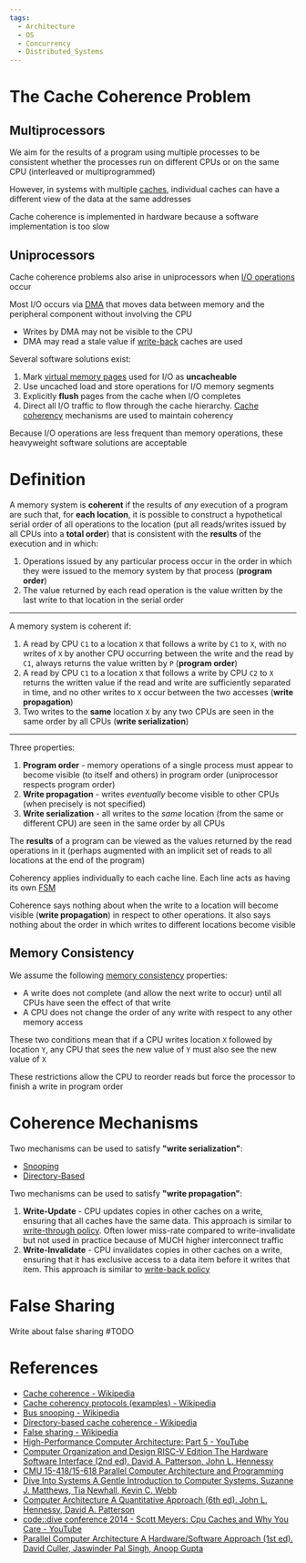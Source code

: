 ```yaml
---
tags:
  - Architecture
  - OS
  - Concurrency
  - Distributed_Systems
---
```


# The Cache Coherence Problem

## Multiprocessors

We aim for the results of a program using multiple processes to be consistent whether the processes run on different CPUs or on the same CPU (interleaved or multiprogrammed)

However, in systems with multiple [caches](Cache%20Memory.md), individual caches can have a different view of the data at the same addresses

Cache coherence is implemented in hardware because a software implementation is too slow

## Uniprocessors

Cache coherence problems also arise in uniprocessors when [I/O operations](Input-Output%20Devices.md) occur

Most I/O occurs via [DMA](Input-Output%20Devices.md#Direct%20Memory%20Access%20(DMA)) that moves data between memory and the peripheral component without involving the CPU

- Writes by DMA may not be visible to the CPU
- DMA may read a stale value if [write-back](Cache%20Memory.md#Write-Back) caches are used

Several software solutions exist:

1. Mark [virtual memory pages](Virtual%20Memory.md) used for I/O as **uncacheable**
2. Use uncached load and store operations for I/O memory segments
3. Explicitly **flush** pages from the cache when I/O completes
4. Direct all I/O traffic to flow through the cache hierarchy. [Cache coherency](Cache%20Coherency.md) mechanisms are used to maintain coherency

Because I/O operations are less frequent than memory operations, these heavyweight software solutions are acceptable

# Definition

A memory system is **coherent** if the results of *any* execution of a program are such that, for **each location**, it is possible to construct a hypothetical serial order of all operations to the location (put all reads/writes issued by all CPUs into a **total order**) that is consistent with the **results** of the execution and in which:

1. Operations issued by any particular process occur in the order in which they were issued to the memory system by that process (**program order**)
2. The value returned by each read operation is the value written by the last write to that location in the serial order

---

A memory system is coherent if:

1. A read by CPU `C1` to a location `X` that follows a write by `C1` to `X`, with no writes of `X` by another CPU occurring between the write and the read by `C1`, always returns the value written by `P` (**program order**)
2. A read by CPU `C1` to a location `X` that follows a write by CPU `C2` to `X` returns the written value if the read and write are sufficiently separated in time, and no other writes to `X` occur between the two accesses (**write propagation**)
3. Two writes to the **same** location `X` by any two CPUs are seen in the same order by all CPUs (**write serialization**)

---

Three properties:

1. **Program order** - memory operations of a single process must appear to become visible (to itself and others) in program order (uniprocessor respects program order)
2. **Write propagation** - writes *eventually* become visible to other CPUs (when precisely is not specified)
3. **Write serialization** - all writes to the *same* location (from the same or different CPU) are seen in the same order by all CPUs

The **results** of a program can be viewed as the values returned by the read operations in it (perhaps augmented with an implicit set of reads to all locations at the end of the program)

Coherency applies individually to each cache line. Each line acts as having its own [FSM](Snooping%20Cache%20Coherence%20Protocols.md)

Coherence says nothing about when the write to a location will become visible (**write propagation**) in respect to other operations. It also says nothing about the order in which writes to different locations become visible

## Memory Consistency

We assume the following [memory consistency](Memory%20Models.md) properties:

- A write does not complete (and allow the next write to occur) until all CPUs have seen the effect of that write
- A CPU does not change the order of any write with respect to any other memory access

These two conditions mean that if a CPU writes location `X` followed by location `Y`, any CPU that sees the new value of `Y` must also see the new value of `X`

These restrictions allow the CPU to reorder reads but force the processor to finish a write in program order

# Coherence Mechanisms

Two mechanisms can be used to satisfy **"write serialization"**:

- [Snooping](Snooping%20Cache%20Coherence%20Protocols.md)
- [Directory-Based](Directory-Based%20Cache%20Coherence%20Protocols.md)

Two mechanisms can be used to satisfy **"write propagation"**:

1. **Write-Update** - CPU updates copies in other caches on a write, ensuring that all caches have the same data. This approach is similar to [write-through policy](Cache%20Memory.md#Write-Through). Often lower miss-rate compared to write-invalidate but not used in practice because of MUCH higher interconnect traffic
2. **Write-Invalidate** - CPU invalidates copies in other caches on a write, ensuring that it has exclusive access to a data item before it writes that item. This approach is similar to [write-back policy](Cache%20Memory.md#Write-Back)

# False Sharing

Write about false sharing #TODO

# References

- [Cache coherence - Wikipedia](https://en.wikipedia.org/wiki/Cache_coherence)
- [Cache coherency protocols (examples) - Wikipedia](https://en.wikipedia.org/wiki/Cache_coherency_protocols_(examples))
- [Bus snooping - Wikipedia](https://en.wikipedia.org/wiki/Bus_snooping)
- [Directory-based cache coherence - Wikipedia](https://en.wikipedia.org/wiki/Directory-based_cache_coherence)
- [False sharing - Wikipedia](https://en.wikipedia.org/wiki/False_sharing#:~:text=False%20sharing%20is%20an%20inherent,is%20limited%20to%20RAM%20caches.)
- [High-Performance Computer Architecture: Part 5 - YouTube](https://youtube.com/playlist?list=PLAwxTw4SYaPkr-vo9gKBTid_BWpWEfuXe&si=TH5JP0CVKX9_TSQJ)
- [Computer Organization and Design RISC-V Edition The Hardware Software Interface (2nd ed). David A. Patterson, John L. Hennessy](References.md#Computer%20Organization%20and%20Design%20RISC-V%20Edition%20The%20Hardware%20Software%20Interface%20(2nd%20ed).%20David%20A.%20Patterson,%20John%20L.%20Hennessy)
- [CMU 15-418/15-618 Parallel Computer Architecture and Programming](References.md#CMU%2015-418/15-618%20Parallel%20Computer%20Architecture%20and%20Programming)
- [Dive Into Systems A Gentle Introduction to Computer Systems. Suzanne J. Matthews, Tia Newhall, Kevin C. Webb](References.md#Dive%20Into%20Systems%20A%20Gentle%20Introduction%20to%20Computer%20Systems.%20Suzanne%20J.%20Matthews,%20Tia%20Newhall,%20Kevin%20C.%20Webb)
- [Computer Architecture A Quantitative Approach (6th ed). John L. Hennessy, David A. Patterson](References.md#Computer%20Architecture%20A%20Quantitative%20Approach%20(6th%20ed).%20John%20L.%20Hennessy,%20David%20A.%20Patterson)
- [code::dive conference 2014 - Scott Meyers: Cpu Caches and Why You Care - YouTube](https://youtu.be/WDIkqP4JbkE?si=TWwpFRPxMXU9oYJx)
- [Parallel Computer Architecture A Hardware/Software Approach (1st ed). David Culler, Jaswinder Pal Singh, Anoop Gupta](References.md#Parallel%20Computer%20Architecture%20A%20Hardware/Software%20Approach%20(1st%20ed).%20David%20Culler,%20Jaswinder%20Pal%20Singh,%20Anoop%20Gupta)
